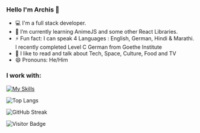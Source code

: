 ### Hello I'm Archis 👋

- 💻 I'm a full stack developer.
- 🌱 I’m currently learning AnimeJS and some other React Libraries.
- ⚡ Fun fact: I can speak 4 Languages : English, German, Hindi & Marathi. I recently completed Level C German from Goethe Institute
- 💬 I like to read and talk about Tech, Space, Culture, Food and TV 
- 😄 Pronouns: He/Him

### I work with:

[![My Skills](https://skills.thijs.gg/icons?i=js,html,css,react,nodejs,firebase,mongodb,express,postgresql)](https://skills.thijs.gg)

![Top Langs](https://github-readme-stats.vercel.app/api/top-langs/?username=archisvaze&theme=nord&hide=TeX&layout=compact) 

![GitHub Streak](https://github-readme-streak-stats.herokuapp.com/?user=archisvaze&theme=nord)  

![Visitor Badge](https://visitor-badge.laobi.icu/badge?page_id=archisvaze.archisvaze)

<!--
**archisvaze/archisvaze** is a ✨ _special_ ✨ repository because its `README.md` (this file) appears on your GitHub 

Here are some ideas to get you started:

- 🔭 I’m currently working on ...
- 🌱 I’m currently learning ...
- 👯 I’m looking to collaborate on ...
- 🤔 I’m looking for help with ...
- 💬 Ask me about ...
- 📫 How to reach me: ...
- 😄 Pronouns: ...
- ⚡ Fun fact: ...
-->
